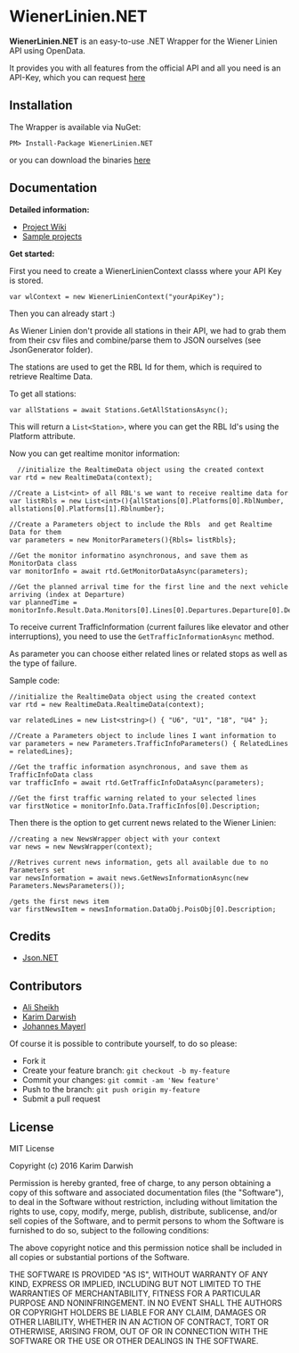 WienerLinien.NET 
=================

**WienerLinien.NET** is an easy-to-use .NET Wrapper for the Wiener Linien API using OpenData. 

It provides you with all features from the official API and all you need is an API-Key, which you can request [here](https://www.wien.gv.at/formularserver2/user/formular.aspx?pid=3b49a23de1ff43efbc45ae85faee31db&pn=B0718725a79fb40f4bb4b7e0d2d49f1d1)


Installation
-------------

The Wrapper is available via NuGet: 
	

    PM> Install-Package WienerLinien.NET
    
or you can download the binaries [here](https://github.com/KarimDarwish/Wiener-Linien-.NET/releases)


Documentation
-------------------

**Detailed information:**

 - [Project Wiki](https://github.com/KarimDarwish/Wiener-Linien-.NET/wiki)
 - [Sample projects](https://github.com/KarimDarwish/Wiener-Linien-.NET)

**Get started:**

First you need to create a WienerLinienContext classs where your API Key is stored.

    var wlContext = new WienerLinienContext("yourApiKey");
    
Then you can already start :)

As Wiener Linien don't provide all stations in their API, we had to grab them from their csv files and combine/parse them to JSON ourselves (see JsonGenerator folder).

The stations are used to get the RBL Id for them, which is required to retrieve Realtime Data.

To get all stations:

    var allStations = await Stations.GetAllStationsAsync();
This will return a `List<Station>`, where you can get the RBL Id's using the Platform attribute.

Now you can get realtime monitor information:

      //initialize the RealtimeData object using the created context
    var rtd = new RealtimeData(context);
    
    //Create a List<int> of all RBL's we want to receive realtime data for
    var listRbls = new List<int>(){allStations[0].Platforms[0].RblNumber, allstations[0].Platforms[1].Rblnumber};
    
    //Create a Parameters object to include the Rbls  and get Realtime Data for them
    var parameters = new MonitorParameters(){Rbls= listRbls};
    
    //Get the monitor informatino asynchronous, and save them as MonitorData class
    var monitorInfo = await rtd.GetMonitorDataAsync(parameters);
    
    //Get the planned arrival time for the first line and the next vehicle arriving (index at Departure)
    var plannedTime = monitorInfo.Result.Data.Monitors[0].Lines[0].Departures.Departure[0].DepartureTime.TimePlanned;

To receive current TrafficInformation (current failures like elevator and other interruptions), you need to use the `GetTrafficInformationAsync` method.

As parameter you can choose either related lines or related stops as well as the type of failure.

Sample code:

        
    //initialize the RealtimeData object using the created context
    var rtd = new RealtimeData.RealtimeData(context);
    
    var relatedLines = new List<string>() { "U6", "U1", "18", "U4" };
    
    //Create a Parameters object to include lines I want information to
    var parameters = new Parameters.TrafficInfoParameters() { RelatedLines = relatedLines};
    
    //Get the traffic information asynchronous, and save them as TrafficInfoData class
    var trafficInfo = await rtd.GetTrafficInfoDataAsync(parameters);
    
    //Get the first traffic warning related to your selected lines
    var firstNotice = monitorInfo.Data.TrafficInfos[0].Description;

Then there is the option to get current news related to the Wiener Linien:


    //creating a new NewsWrapper object with your context
    var news = new NewsWrapper(context);
    
    //Retrives current news information, gets all available due to no Parameters set
    var newsInformation = await news.GetNewsInformationAsync(new Parameters.NewsParameters());
    
    /gets the first news item
    var firstNewsItem = newsInformation.DataObj.PoisObj[0].Description;






Credits
-------------

 - [Json.NET](http://www.newtonsoft.com/json) 



Contributors
--------------------
 - [Ali Sheikh](https://github.com/alaeschaik)
 - [Karim Darwish](https://github.com/KarimDarwish)
 - [Johannes Mayerl](https://github.com/johannesMayerl)
 

Of course it is possible to contribute yourself, to do so please:

 - Fork it
 - Create your feature branch: `git checkout -b my-feature`
 - Commit your changes: `git commit -am 'New feature'` 
 - Push to the branch: `git push origin my-feature` 
 - Submit a pull request

 

License
--------------

MIT License

Copyright (c) 2016 Karim Darwish

Permission is hereby granted, free of charge, to any person obtaining a copy of this software and associated documentation files (the "Software"), to deal in the Software without restriction, including without limitation the rights to use, copy, modify, merge, publish, distribute, sublicense, and/or sell copies of the Software, and to permit persons to whom the Software is furnished to do so, subject to the following conditions:

The above copyright notice and this permission notice shall be included in all copies or substantial portions of the Software.

THE SOFTWARE IS PROVIDED "AS IS", WITHOUT WARRANTY OF ANY KIND, EXPRESS OR IMPLIED, INCLUDING BUT NOT LIMITED TO THE WARRANTIES OF MERCHANTABILITY, FITNESS FOR A PARTICULAR PURPOSE AND NONINFRINGEMENT. IN NO EVENT SHALL THE AUTHORS OR COPYRIGHT HOLDERS BE LIABLE FOR ANY CLAIM, DAMAGES OR OTHER LIABILITY, WHETHER IN AN ACTION OF CONTRACT, TORT OR OTHERWISE, ARISING FROM, OUT OF OR IN CONNECTION WITH THE SOFTWARE OR THE USE OR OTHER DEALINGS IN THE SOFTWARE.



